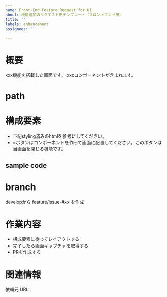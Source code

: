 ```yaml
---
name: Front-End Feature Request for UI
about: 機能追加のリクエスト用テンプレート（フロントエンド用）
title: ''
labels: enhancement
assignees: ''

---
```


# 概要

xxx機能を搭載した画面です。
xxxコンポーネントが含まれます。

# path

# 構成要素

- 下記styling済みのhtmlを参考にしてください。
- ×ボタンはコンポーネントを作って画面に配置してください。このボタンは当画面を閉じる機能です。

## sample code

# branch

developから feature/issue-#xx を作成

# 作業内容

- 構成要素に従ってレイアウトする
- 完了したら画面キャプチャを取得する
- PRを作成する

# 関連情報

依頼元 URL: 

